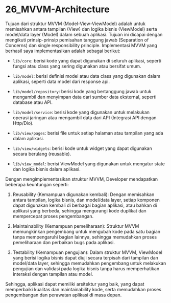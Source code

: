 # 26_MVVM-Architecture

Tujuan dari struktur MVVM (Model-View-ViewModel) adalah untuk memisahkan antara tampilan (View) dan logika bisnis (ViewModel) serta model/data layer (Model) dalam sebuah aplikasi. Tujuan ini dicapai dengan mengikuti prinsip-prinsip pemisahan tanggung jawab (Separation of Concerns) dan single responsibility principle. Implementasi MVVM yang berhasil saya implementasikan adalah sebagai berikut:

- ``lib/core``: berisi kode yang dapat digunakan di seluruh aplikasi, seperti fungsi atau class yang sering digunakan atau bersifat umum.

- ``lib/model``: berisi definisi model atau data class yang digunakan dalam aplikasi, seperti data model dari response api.

- ``lib/model/repository``: berisi kode yang bertanggung jawab untuk mengambil dan menyimpan data dari sumber data eksternal, seperti database atau API.

- ``lib/model/service``: berisi kode yang digunakan untuk melakukan operasi jaringan atau mengambil data dari API (Integrasi API dengan Http/Dio).

- ``lib/view/pages``: berisi file untuk setiap halaman atau tampilan yang ada dalam aplikasi.

- ``lib/view/widgets``: berisi kode untuk widget yang dapat digunakan secara berulang (reusable).

- ``lib/view_model``: berisi ViewModel yang digunakan untuk mengatur state dan logika bisnis dalam aplikasi.

Dengan mengimplementasikan struktur MVVM, Developer mendapatkan beberapa keuntungan seperti:

1. Reusability (Kemampuan digunakan kembali): Dengan memisahkan antara tampilan, logika bisnis, dan model/data layer, setiap komponen dapat digunakan kembali di berbagai bagian aplikasi, atau bahkan di aplikasi yang berbeda, sehingga mengurangi kode duplikat dan mempercepat proses pengembangan.

2. Maintainability (Kemampuan pemeliharaan): Struktur MVVM memungkinkan pengembang untuk mengubah kode pada satu bagian tanpa mempengaruhi bagian lainnya, sehingga memudahkan proses pemeliharaan dan perbaikan bugs pada aplikasi.

3. Testability (Kemampuan pengujian): Dalam struktur MVVM, ViewModel yang berisi logika bisnis dapat diuji secara terpisah dari tampilan dan model/data layer, sehingga memudahkan pengembang untuk melakukan pengujian dan validasi pada logika bisnis tanpa harus memperhatikan interaksi dengan tampilan atau model.

Sehingga, aplikasi dapat memiliki arsitektur yang baik, yang dapat memperbaiki kualitas dan maintainability kode, serta memudahkan proses pengembangan dan perawatan aplikasi di masa depan.